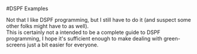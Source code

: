#DSPF Examples

Not that I like DSPF programming, but I still have to do it (and suspect some other folks might have to as well).  
This is certainly not a intended to be a complete guide to DSPF programming, I hope it's sufficient enough to make dealing with green-screens just a bit easier for everyone.
